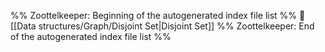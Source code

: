 %% Zoottelkeeper: Beginning of the autogenerated index file list  %%
📄 [[Data structures/Graph/Disjoint Set|Disjoint Set]]
%% Zoottelkeeper: End of the autogenerated index file list  %%
